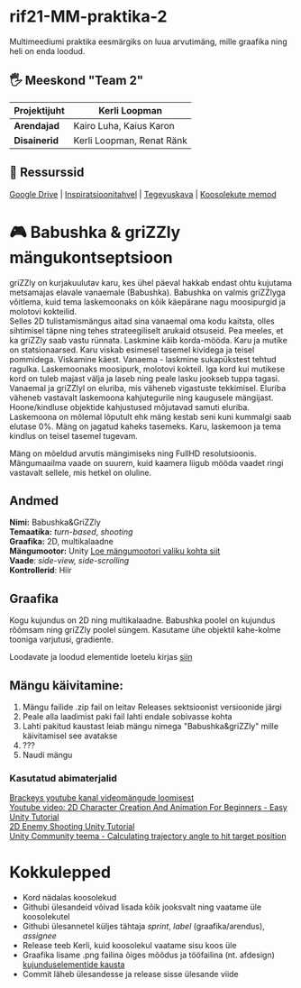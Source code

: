 # rif21-MM-praktika-2
Multimeediumi praktika eesmärgiks on luua arvutimäng, mille graafika ning heli on enda loodud. 


## :raised_hand_with_fingers_splayed:	 Meeskond "Team 2"

| **Projektijuht** | Kerli Loopman             |
|------------------|---------------------------|
| **Arendajad**    | Kairo Luha, Kaius Karon   |
| **Disainerid**   | Kerli Loopman, Renat Ränk |

## :bookmark_tabs: Ressurssid

[Google Drive](https://drive.google.com/drive/folders/12y-jqBrefYDzp4aK-Ckxdw56SnxjDHFl?usp=share_link) | [Inspiratsioonitahvel](https://www.figma.com/file/Dp7A3jqcnqm0gcBiQIrzV1/Moodboard?node-id=0%3A1&t=xcevLEVAfKt5AQnP-1) | [Tegevuskava](https://github.com/orgs/tluhk/projects/16/views/3) | [Koosolekute memod](https://github.com/tluhk/rif21-MM-praktika-2/blob/master/praktika-failid/koosolekud.md)

# :video_game: Babushka & griZZly mängukontseptsioon

griZZly on kurjakuulutav karu, kes ühel päeval hakkab endast ohtu kujutama metsamajas elavale vanaemale (Babushka). Babushka on valmis griZZlyga võitlema, kuid tema laskemoonaks on kõik käepärane nagu moosipurgid ja molotovi kokteilid.  
Selles 2D tulistamismängus aitad sina vanaemal oma kodu kaitsta, olles sihtimisel täpne ning tehes strateegiliselt arukaid otsuseid. Pea meeles, et ka griZZly saab vastu rünnata. Laskmine käib korda-mööda. Karu ja mutike on statsionaarsed. Karu viskab esimesel tasemel kividega ja teisel pommidega. Viskamine käest. Vanaema - laskmine sukapükstest tehtud ragulka. Laskemoonaks moosipurk, molotovi kokteil. Iga kord kui mutikese kord on tuleb majast välja ja laseb ning peale lasku jookseb tuppa tagasi. Vanaemal ja griZZlyl on eluriba, mis väheneb vigastuste tekkimisel. Eluriba väheneb vastavalt laskemoona kahjutegurile ning kaugusele mängijast. Hoone/kindluse objektide kahjustused mõjutavad samuti eluriba. Laskemoona on mõlemal lõputult ehk mäng kestab seni kuni kummalgi saab elutase 0%. 
Mäng on jagatud kaheks tasemeks. Karu, laskemoon ja tema kindlus on teisel tasemel tugevam.

Mäng on mõeldud arvutis mängimiseks ning FullHD resolutsioonis. Mängumaailma vaade on suurem, kuid kaamera liigub mööda vaadet ringi vastavalt sellele, mis hetkel on oluline. 

## Andmed

**Nimi:** Babushka&GriZZly  
**Temaatika:** *turn-based*, *shooting*  
**Graafika:** 2D, multikalaadne  
**Mängumootor:** Unity [Loe mängumootori valiku kohta siit](https://github.com/tluhk/rif21-MM-praktika-2/blob/master/praktika-failid/mangumootori-aruanne.md)    
**Vaade**: *side-view, side-scrolling*  
**Kontrollerid**: Hiir

## Graafika
Kogu kujundus on 2D ning multikalaadne. Babushka poolel on kujundus rõõmsam ning griZZly poolel süngem. Kasutame ühe objektil kahe-kolme tooniga varjutusi, gradiente.

Loodavate ja loodud elementide loetelu kirjas [siin](https://github.com/tluhk/rif21-MM-praktika-2/blob/master/Kujunduselemendid/loodav-graafika.md)

## Mängu käivitamine:
1. Mängu failide .zip fail on leitav Releases sektsioonist versioonide järgi
2. Peale alla laadimist paki fail lahti endale sobivasse kohta
3. Lahti pakitud kaustast leiab mängu nimega "Babushka&griZZly" mille käivitamisel see avatakse
4. ???
5. Naudi mängu

### Kasutatud abimaterjalid

[Brackeys youtube kanal videomängude loomisest](https://www.youtube.com/@Brackeys/videos)  
[Youtube video: 2D Character Creation And Animation For Beginners - Easy Unity Tutorial](http://www.youtube.com/watch?feature=player_embedded&v=LCNt9w12fQA)  
[2D Enemy Shooting Unity Tutorial](https://www.youtube.com/watch?v=--u20SaCCow)  
[Unity Community teema - Calculating trajectory angle to hit target position](https://forum.unity.com/threads/calculating-trajectory-angle-to-hit-target-position-angle-always-90.373197/)

# Kokkulepped

- Kord nädalas koosolekud
- Githubi ülesandeid võivad lisada kõik jooksvalt ning vaatame üle koosolekutel
- Githubi ülesannetel küljes tähtaja *sprint*, *label* (graafika/arendus), *assignee*
- Release teeb Kerli, kuid koosolekul vaatame sisu koos üle
- Graafika lisame .png failina õiges mõõdus ja tööfailina (nt. afdesign) [kujunduselementide kausta](https://github.com/tluhk/rif21-MM-praktika-2/tree/master/Kujunduselemendid) 
- Commit läheb ülesandesse ja release sisse ülesande viide


